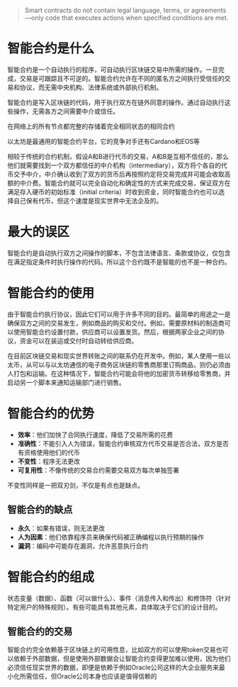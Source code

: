 
> Smart contracts do not contain legal language, terms, or agreements—only code that executes actions when specified conditions are met.

# 智能合约是什么


智能合约是一个自动执行的程序，可自动执行区块链交易中所需的操作。一旦完成，交易是可跟踪且不可逆的。智能合约允许在不同的匿名方之间执行受信任的交易和协议，而无需中央机构、法律系统或外部执行机制。


智能合约是写入区块链的代码，用于执行双方在链外同意的操作。通过自动执行这些操作，无需各方之间需要中介或信任。

在网络上的所有节点都完整的存储着完全相同状态的相同合约

以太坊是最通用的智能合约平台，它的竞争对手还有Cardano和EOS等

相较于传统的合约机制，假设A和B进行代币的交易，A和B是互相不信任的，那么他们就需要找到一个双方都信任的中介机构（intermediary），双方将个各自的代币交予中介，中介确认收到了双方的货币后再按照约定将交易完成并可能会收取高额的中介费。智能合约就可以完全自动化和确定性的方式来完成交易，保证双方在满足存入硬币的初始标准（initial criteria）时收到资金，同时智能合约也可以选择自己保有代币，但这个速度是现实世界中无法企及的。

# 最大的误区

智能合约是自动执行双方之间操作的脚本，不包含法律语言、条款或协议，仅包含在满足指定条件时执行操作的代码。所以这个合约既不是智能的也不是一种合约。


# 智能合约的使用

由于智能合约执行协议，因此它们可以用于许多不同的目的。最简单的用途之一是确保双方之间的交易发生，例如商品的购买和交付。例如，需要原材料的制造商可以使用智能合约设置付款，供应商可以设置发货。然后，根据两家企业之间的协议，资金可以在装运或交付时自动转给供应商。


在目前区块链交易和现实世界转账之间的联系仍在开发中。例如，某人使用一些以太币，从可以与以太坊通信的电子商务区块链的零售商那里订购商品，则仍必须由人打包和运输。在这种情况下，智能合约可能会将他的加密货币转移给零售商，并启动另一个脚本来通知运输部门进行销售。

# 智能合约的优势

- **效率**：他们加快了合同执行速度，降低了交易所需的花费
- **准确性**：不能引入人为错误，智能合约审核双方代币交易是否合法，双方是否有资格使用他们的代币
- **不变性**：程序无法更改
- **可复用性**：不像传统的交易合约需要交易双方每次单独签署

不变性同样是一把双刃剑，不仅是有点也是缺点。

## 智能合约的缺点

- **永久**：如果有错误，则无法更改
- **人为因素**：他们依靠程序员来确保代码被正确编程以执行预期的操作
- **漏洞**：编码中可能存在漏洞，允许恶意执行合约

# 智能合约的组成

状态变量（数据）、函数（可以做什么）、事件（消息传入和传出）和修饰符（针对特定用户的特殊规则）。有些可能具有其他元素，具体取决于它们的设计目的。


## 智能合约的交易

智能合约完全依赖基于区块链上的可用性息，比如双方的可以使用token交易也可以依赖于外部数据，但是使用外部数据会让智能合约变得更加难以使用，因为他们必须信任现实世界的数据，即便是依赖于例如Oracle公司这样的大企业服务来最小化所需信任，但Oracle公司本身也应该是值得信赖的